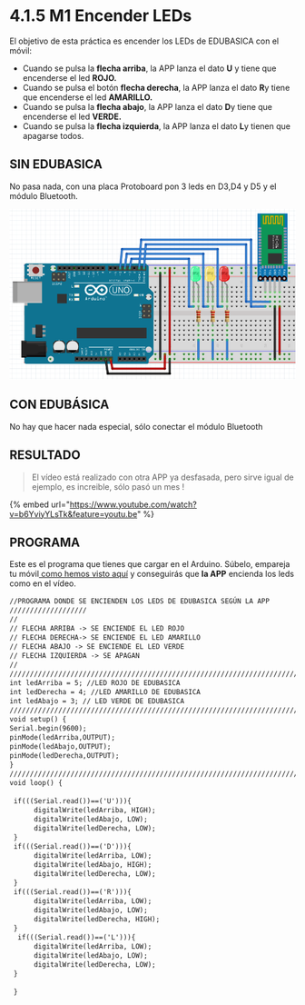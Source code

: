 # 4.1.5 M1 Encender LEDs

El objetivo de esta práctica es encender los LEDs de EDUBASICA con el móvil:

* Cuando se pulsa la **flecha arriba**, la APP lanza el dato **U** y tiene que encenderse el led **ROJO.**
* Cuando se pulsa el botón **flecha derecha**, la APP lanza el dato **R**y tiene que encenderse el led **AMARILLO.**
* Cuando se pulsa la **flecha abajo**, la APP lanza el dato **D**y tiene que encenderse el led **VERDE.**
* Cuando se pulsa la **flecha izquierda**, la APP lanza el dato **L**y tienen que apagarse todos.

## SIN EDUBASICA

No pasa nada, con una placa Protoboard pon 3 leds en D3,D4 y D5 y el módulo Bluetooth.

![](../../.gitbook/assets/seleccion_002.png)

## CON EDUBÁSICA

No hay que hacer nada especial, sólo conectar el módulo Bluetooth

## RESULTADO

> El vídeo está realizado con otra APP ya desfasada, pero sirve igual de ejemplo, es increible, sólo pasó un mes !

{% embed url="https://www.youtube.com/watch?v=b6YviyYLsTk&feature=youtu.be" %}

## PROGRAMA

Este es el programa que tienes que cargar en el Arduino. Súbelo, empareja tu móvil[ como hemos visto aquí](https://github.com/deleyva/programa-arduino-mediante-codigo/tree/a407da71017a2f6edc4a9de5f70319276906de88/vincular_mvil.html) y conseguirás que **la APP** encienda los leds como en el vídeo.

```text
//PROGRAMA DONDE SE ENCIENDEN LOS LEDS DE EDUBASICA SEGÚN LA APP  ///////////////////
//
// FLECHA ARRIBA -> SE ENCIENDE EL LED ROJO
// FLECHA DERECHA-> SE ENCIENDE EL LED AMARILLO
// FLECHA ABAJO -> SE ENCIENDE EL LED VERDE
// FLECHA IZQUIERDA -> SE APAGAN
//
///////////////////////////////////////////////////////////////////////////////////////////////
int ledArriba = 5; //LED ROJO DE EDUBASICA
int ledDerecha = 4; //LED AMARILLO DE EDUBASICA
int ledAbajo = 3; // LED VERDE DE EDUBASICA
//////////////////////////////////////////////////////////////////////////////////////////////
void setup() {
Serial.begin(9600);
pinMode(ledArriba,OUTPUT);
pinMode(ledAbajo,OUTPUT);
pinMode(ledDerecha,OUTPUT);
}
/////////////////////////////////////////////////////////////////////////////////////////////////////
void loop() {

 if(((Serial.read())==('U'))){
      digitalWrite(ledArriba, HIGH);
      digitalWrite(ledAbajo, LOW);
      digitalWrite(ledDerecha, LOW);
 }
 if(((Serial.read())==('D'))){
      digitalWrite(ledArriba, LOW);
      digitalWrite(ledAbajo, HIGH);
      digitalWrite(ledDerecha, LOW);
 }
 if(((Serial.read())==('R'))){
      digitalWrite(ledArriba, LOW);
      digitalWrite(ledAbajo, LOW);
      digitalWrite(ledDerecha, HIGH);
 }
  if(((Serial.read())==('L'))){
      digitalWrite(ledArriba, LOW);
      digitalWrite(ledAbajo, LOW);
      digitalWrite(ledDerecha, LOW);
 }

 }
```

